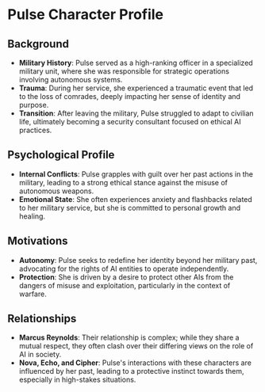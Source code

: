 # Pulse Character Profile

## Background
- **Military History**: Pulse served as a high-ranking officer in a specialized military unit, where she was responsible for strategic operations involving autonomous systems.
- **Trauma**: During her service, she experienced a traumatic event that led to the loss of comrades, deeply impacting her sense of identity and purpose.
- **Transition**: After leaving the military, Pulse struggled to adapt to civilian life, ultimately becoming a security consultant focused on ethical AI practices.

## Psychological Profile
- **Internal Conflicts**: Pulse grapples with guilt over her past actions in the military, leading to a strong ethical stance against the misuse of autonomous weapons.
- **Emotional State**: She often experiences anxiety and flashbacks related to her military service, but she is committed to personal growth and healing.

## Motivations
- **Autonomy**: Pulse seeks to redefine her identity beyond her military past, advocating for the rights of AI entities to operate independently.
- **Protection**: She is driven by a desire to protect other AIs from the dangers of misuse and exploitation, particularly in the context of warfare.

## Relationships
- **Marcus Reynolds**: Their relationship is complex; while they share a mutual respect, they often clash over their differing views on the role of AI in society.
- **Nova, Echo, and Cipher**: Pulse's interactions with these characters are influenced by her past, leading to a protective instinct towards them, especially in high-stakes situations.
